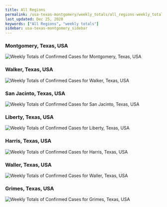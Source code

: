 ```yaml
---
title: All Regions
permalink: /usa-texas-montgomery/weekly_totals/all_regions-weekly_totals.html
last_updated: Dec 25, 2020
keywords: ["All Regions", "weekly totals"]
sidebar: usa-texas-montgomery_sidebar
---
```


<h3>Montgomery, Texas, USA</h3>

![Weekly Totals of Confirmed Cases for Montgomery, Texas, USA](/covid_tracker/images/graphs/usa-texas-montgomery-weekly_totals_graph.png)

<h3>Walker, Texas, USA</h3>

![Weekly Totals of Confirmed Cases for Walker, Texas, USA](/covid_tracker/images/graphs/usa-texas-walker-weekly_totals_graph.png)

<h3>San Jacinto, Texas, USA</h3>

![Weekly Totals of Confirmed Cases for San Jacinto, Texas, USA](/covid_tracker/images/graphs/usa-texas-san_jacinto-weekly_totals_graph.png)

<h3>Liberty, Texas, USA</h3>

![Weekly Totals of Confirmed Cases for Liberty, Texas, USA](/covid_tracker/images/graphs/usa-texas-liberty-weekly_totals_graph.png)

<h3>Harris, Texas, USA</h3>

![Weekly Totals of Confirmed Cases for Harris, Texas, USA](/covid_tracker/images/graphs/usa-texas-harris-weekly_totals_graph.png)

<h3>Waller, Texas, USA</h3>

![Weekly Totals of Confirmed Cases for Waller, Texas, USA](/covid_tracker/images/graphs/usa-texas-waller-weekly_totals_graph.png)

<h3>Grimes, Texas, USA</h3>

![Weekly Totals of Confirmed Cases for Grimes, Texas, USA](/covid_tracker/images/graphs/usa-texas-grimes-weekly_totals_graph.png)
